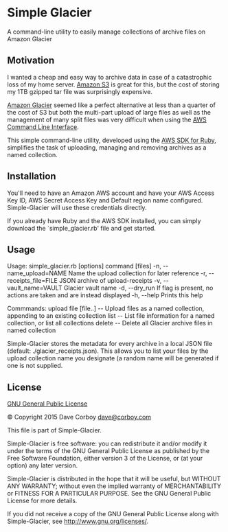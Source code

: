 # Simple Glacier

A command-line utility to easily manage collections of archive files on Amazon Glacier

## Motivation

I wanted a cheap and easy way to archive data in case of a catastrophic loss of my home server. [Amazon S3](https://aws.amazon.com/s3/) is great for this, but the cost of storing my 1TB gzipped tar file was surprisingly expensive.

[Amazon Glacier](https://aws.amazon.com/glacier/) seemed like a perfect alternative at less than a quarter of the cost of S3 but both the multi-part upload of large files as well as the management of many split files was very difficult when using the [AWS Command Line Interface](https://aws.amazon.com/cli/).

This simple command-line utility, developed using the [AWS SDK for Ruby](http://docs.aws.amazon.com/sdkforruby/api/index.html), simplifies the task of uploading, managing and removing archives as a named collection.

## Installation

You'll need to have an Amazon AWS account and have your AWS Access Key ID, AWS Secret Access Key and Default region name configured. Simple-Glacier will use these credentials directly.

If you already have Ruby and the AWS SDK installed, you can simply download the `simple_glacier.rb' file and get started.

## Usage

Usage: simple_glacier.rb [options] command [files]
    -n, --name_upload=NAME           Name the upload collection for later reference
    -r, --receipts_file=FILE         JSON archive of upload-receipts
    -v, --vault_name=VAULT           Glacier vault name
    -d, --dry_run                    If flag is present, no actions are taken and are instead displayed
    -h, --help                       Prints this help

Commmands:
    upload file [file..]     --  Upload files as a named collection, appending to an existing collection
      list                   --  List file information for a named collection, or list all collections
    delete                   --  Delete all Glacier archive files in named collection

Simple-Glacier stores the metadata for every archive in a local JSON file (default: ./glacier_receipts.json). This allows you to list your files by the upload collection name you designate (a random name will be generated if one is not supplied.

## License

[GNU General Public License](http://www.gnu.org/licenses/)

&copy; Copyright 2015 Dave Corboy <dave@corboy.com>

This file is part of Simple-Glacier.

Simple-Glacier is free software: you can redistribute it and/or modify
it under the terms of the GNU General Public License as published by
the Free Software Foundation, either version 3 of the License, or
(at your option) any later version.

Simple-Glacier is distributed in the hope that it will be useful,
but WITHOUT ANY WARRANTY; without even the implied warranty of
MERCHANTABILITY or FITNESS FOR A PARTICULAR PURPOSE.  See the
GNU General Public License for more details.

If you did not receive a copy of the GNU General Public License
along with Simple-Glacier, see <http://www.gnu.org/licenses/>.